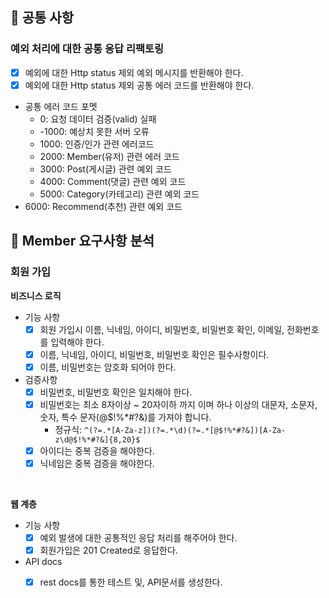 
## 📌 공통 사항
### 예외 처리에 대한 공통 응답 리팩토링
- [x] 예외에 대한 Http status 제외 예외 메시지를 반환해야 한다.
- [x] 예외에 대한 Http status 제외 공통 에러 코드를 반환해야 한다.
- 공통 에러 코드 포멧
  - 0: 요청 데이터 검증(valid) 실패
  - -1000: 예상치 못한 서버 오류 
  - 1000: 인증/인가 관련 에러코드
  - 2000: Member(유저) 관련 에러 코드
  - 3000: Post(게시글) 관련 예외 코드
  - 4000: Comment(댓글) 관련 예외 코드
  - 5000: Category(카테고리) 관련 예외 코드
- 6000: Recommend(추천) 관련 예외 코드

## 📌 Member 요구사항 분석

### 회원 가입

**비즈니스 로직**
- 기능 사항
  - [x] 회원 가입시 이름, 닉네임, 아이디, 비밀번호, 비밀번호 확인, 이메일, 전화번호를 입력해야 한다.
  - [x] 이름, 닉네임, 아이디, 비밀번호, 비밀번호 확인은 필수사항이다.
  - [x] 이름, 비밀번호는 암호화 되어야 한다.

- 검증사항
  - [x] 비밀번호, 비밀번호 확인은 일치해야 한다.
  - [x] 비밀번호는 최소 8자이상 ~ 20자이하 까지 이며 하나 이상의 대문자, 소문자, 숫자, 특수 문자(@$!%*#?&)를 가져야 합니다.
    - 정규식: `^(?=.*[A-Za-z])(?=.*\d)(?=.*[@$!%*#?&])[A-Za-z\d@$!%*#?&]{8,20}$`
  - [x] 아이디는 중복 검증을 해야한다.
  - [x] 닉네임은 중복 검증을 해야한다.

<br>

**웹 계층**
- 기능 사항
  - [x] 예외 발생에 대한 공통적인 응답 처리를 해주어야 한다.
  - [x] 회원가입은 201 Created로 응답한다.
- API docs
  - [x] rest docs를 통한 테스트 및, API문서를 생성한다.


